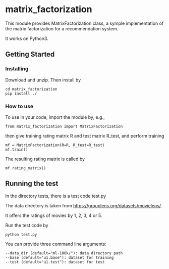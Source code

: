 # matrix_factorization
This module provides MatrixFactorization class, a symple implementation of the matrix factorization for a recommendation system.

It works on Python3.

## Getting Started

### Installing

Download and unzip. Then install by
```
cd matrix_factorization
pip install ./
```

### How to use
To use in your code, import the module by, e.g., 
```
from matrix_factorization import MatrixFactorization
```
then give training rating matrix R and test matrix R_test, and perform training
```
mf = MatrixFactorization(R=R, R_test=R_test)
mf.train()
```
The resulting rating matrix is called by
```
mf.rating_matrix()
```

## Running the test

In the directory tests, there is a test code test.py

The data directory is taken from https://grouplens.org/datasets/movielens/.

It offers the ratings of movies by 1, 2, 3, 4 or 5.

Run the test code by
```
python test.py
```
You can provide three command line arguments:
```
--data_dir (default="ml-100k/"): data directory path
--base (default="u1.base"): dataset for training
--test (default="u1.test"): dataset for test
```

